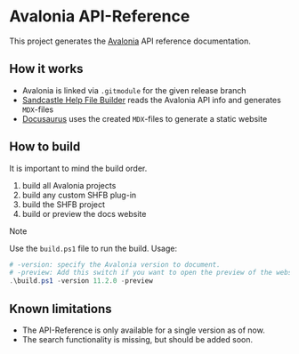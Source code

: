 # Avalonia API-Reference
This project generates the [Avalonia](https://avaloniaui.net) API reference documentation.

## How it works
- Avalonia is linked via `.gitmodule` for the given release branch
- [Sandcastle Help File Builder](https://github.com/EWSoftware/SHFB) reads the Avalonia API info and generates `MDX`-files
- [Docusaurus]() uses the created `MDX`-files to generate a static website

## How to build
It is important to mind the build order.
1. build all Avalonia projects
2. build any custom SHFB plug-in
3. build the SHFB project
4. build or preview the docs website

> [!NOTE]
> Use the `build.ps1` file to run the build. Usage:
> ```ps1
> # -version: specify the Avalonia version to document.
> # -preview: Add this switch if you want to open the preview of the website. If this switch is missing, an optimized build will be created
> .\build.ps1 -version 11.2.0 -preview
> ```

## Known limitations
- The API-Reference is only available for a single version as of now. 
- The search functionality is missing, but should be added soon.